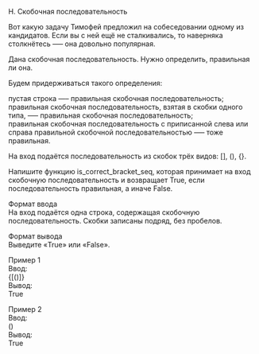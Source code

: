 H. Скобочная последовательность

Вот какую задачу Тимофей предложил на собеседовании одному из кандидатов. Если вы с ней ещё не сталкивались, то наверняка столкнётесь –— она довольно популярная.

Дана скобочная последовательность. Нужно определить, правильная ли она.

Будем придерживаться такого определения:

пустая строка —– правильная скобочная последовательность;<br>
правильная скобочная последовательность, взятая в скобки одного типа, –— правильная скобочная последовательность;<br>
правильная скобочная последовательность с приписанной слева или справа правильной скобочной последовательностью —– тоже правильная.<br>

На вход подаётся последовательность из скобок трёх видов: [], (), {}.<br>

Напишите функцию is_correct_bracket_seq, которая принимает на вход скобочную последовательность и возвращает True, если последовательность правильная, а иначе False.

Формат ввода<br>
На вход подаётся одна строка, содержащая скобочную последовательность. Скобки записаны подряд, без пробелов.

Формат вывода<br>
Выведите «True» или «False».

Пример 1<br>
Ввод:<br>
{[()]}<br>
Вывод:<br>
True<br>

Пример 2<br>
Ввод:<br>
()<br>
Вывод:<br>
True<br>

